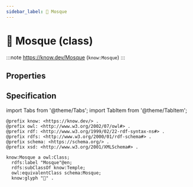 ```yaml
---
sidebar_label: 🕌 Mosque
---
```


# 🕌 Mosque (class)

:::note
https://know.dev/Mosque
(`know:Mosque`)
:::

## Properties

## Specification

import Tabs from '@theme/Tabs';
import TabItem from '@theme/TabItem';

<Tabs>
<TabItem value="turtle" label="Turtle">

```turtle
@prefix know: <https://know.dev/> .
@prefix owl: <http://www.w3.org/2002/07/owl#> .
@prefix rdf: <http://www.w3.org/1999/02/22-rdf-syntax-ns#> .
@prefix rdfs: <http://www.w3.org/2000/01/rdf-schema#> .
@prefix schema: <https://schema.org/> .
@prefix xsd: <http://www.w3.org/2001/XMLSchema#> .

know:Mosque a owl:Class;
  rdfs:label "Mosque"@en;
  rdfs:subClassOf know:Temple;
  owl:equivalentClass schema:Mosque;
  know:glyph "🕌" .

```

</TabItem>
</Tabs>

[`Mosque`]: /Mosque
